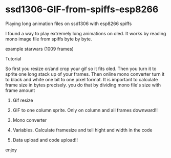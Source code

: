 # ssd1306-GIF-from-spiffs-esp8266
Playing long animation files on ssd1306 with esp8266 spiffs

I found a way to play extremely long animations on oled. It works by reading mono image file from spiffs byte by byte.

example starwars (1009 frames)



Tutorial

So first you resize or/and crop your gif so it fits oled. Then you turn it to sprite one long stack up of your frames. Then online
mono converter turn it to black and white one bit to one pixel format.
It is important to calculate frame size in bytes precisely. you do that by dividing mono file's size with frame amount

1) Gif resize

2) GIF to one column sprite. Only on column and all frames downward!!

3) Mono converter

4) Variables. Calculate framesize and tell hight and width in the code

3) Data upload and code upload!!

enjoy

